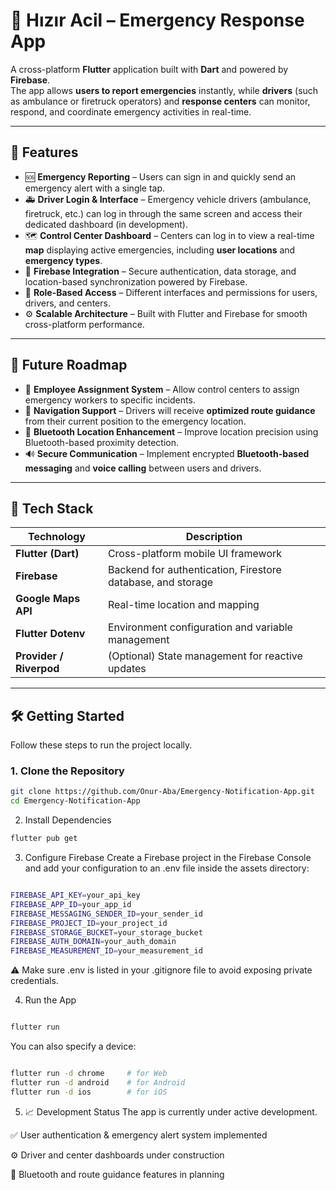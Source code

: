 # 🚨 Hızır Acil – Emergency Response App

A cross-platform **Flutter** application built with **Dart** and powered by **Firebase**.  
The app allows **users to report emergencies** instantly, while **drivers** (such as ambulance or firetruck operators) and **response centers** can monitor, respond, and coordinate emergency activities in real-time.

---

## 🚀 Features

- 🆘 **Emergency Reporting** – Users can sign in and quickly send an emergency alert with a single tap.  
- 🚑 **Driver Login & Interface** – Emergency vehicle drivers (ambulance, firetruck, etc.) can log in through the same screen and access their dedicated dashboard (in development).  
- 🗺️ **Control Center Dashboard** – Centers can log in to view a real-time **map** displaying active emergencies, including **user locations** and **emergency types**.  
- 📍 **Firebase Integration** – Secure authentication, data storage, and location-based synchronization powered by Firebase.  
- 🔐 **Role-Based Access** – Different interfaces and permissions for users, drivers, and centers.  
- ⚙️ **Scalable Architecture** – Built with Flutter and Firebase for smooth cross-platform performance.  

---

## 🔮 Future Roadmap

- 👷 **Employee Assignment System** – Allow control centers to assign emergency workers to specific incidents.  
- 🧭 **Navigation Support** – Drivers will receive **optimized route guidance** from their current position to the emergency location.  
- 📶 **Bluetooth Location Enhancement** – Improve location precision using Bluetooth-based proximity detection.  
- 🔊 **Secure Communication** – Implement encrypted **Bluetooth-based messaging** and **voice calling** between users and drivers.  

---

## 🧠 Tech Stack

| Technology | Description |
|-------------|-------------|
| **Flutter (Dart)** | Cross-platform mobile UI framework |
| **Firebase** | Backend for authentication, Firestore database, and storage |
| **Google Maps API** | Real-time location and mapping |
| **Flutter Dotenv** | Environment configuration and variable management |
| **Provider / Riverpod** | (Optional) State management for reactive updates |

---

## 🛠️ Getting Started

Follow these steps to run the project locally.

### 1. Clone the Repository

```bash
git clone https://github.com/Onur-Aba/Emergency-Notification-App.git
cd Emergency-Notification-App
```
2. Install Dependencies

```bash
flutter pub get
```
3. Configure Firebase
Create a Firebase project in the Firebase Console
and add your configuration to an .env file inside the assets directory:

```bash

FIREBASE_API_KEY=your_api_key
FIREBASE_APP_ID=your_app_id
FIREBASE_MESSAGING_SENDER_ID=your_sender_id
FIREBASE_PROJECT_ID=your_project_id
FIREBASE_STORAGE_BUCKET=your_storage_bucket
FIREBASE_AUTH_DOMAIN=your_auth_domain
FIREBASE_MEASUREMENT_ID=your_measurement_id
```
⚠️ Make sure .env is listed in your .gitignore file to avoid exposing private credentials.

4. Run the App
```bash

flutter run
```
You can also specify a device:

```bash

flutter run -d chrome     # for Web
flutter run -d android    # for Android
flutter run -d ios        # for iOS
```

5. 📈 Development Status
The app is currently under active development.

✅ User authentication & emergency alert system implemented

⚙️ Driver and center dashboards under construction

🚧 Bluetooth and route guidance features in planning